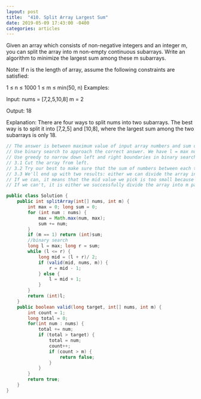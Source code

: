 ```yaml
---
layout: post
title:  "410. Split Array Largest Sum"
date: 2019-05-09 17:43:00 -0400
categories: articles
---
```

Given an array which consists of non-negative integers and an integer m, you can split the array into m non-empty continuous subarrays. Write an algorithm to minimize the largest sum among these m subarrays.

Note:
If n is the length of array, assume the following constraints are satisfied:

1 ≤ n ≤ 1000
1 ≤ m ≤ min(50, n)
Examples:

Input:
nums = [7,2,5,10,8]
m = 2

Output:
18

Explanation:
There are four ways to split nums into two subarrays.
The best way is to split it into [7,2,5] and [10,8],
where the largest sum among the two subarrays is only 18.

```java
// The answer is between maximum value of input array numbers and sum of those numbers.
// Use binary search to approach the correct answer. We have l = max number of array; r = sum of all numbers in the array;Every time we do mid = (l + r) / 2;
// Use greedy to narrow down left and right boundaries in binary search.
// 3.1 Cut the array from left.
// 3.2 Try our best to make sure that the sum of numbers between each two cuts (inclusive) is large enough but still less than mid.
// 3.3 We'll end up with two results: either we can divide the array into more than m subarrays or we cannot.
// If we can, it means that the mid value we pick is too small because we've already tried our best to make sure each part holds as many non-negative numbers as we can but we still have numbers left. So, it is impossible to cut the array into m parts and make sure each parts is no larger than mid. We should increase m. This leads to l = mid + 1;
// If we can't, it is either we successfully divide the array into m parts and the sum of each part is less than mid, or we used up all numbers before we reach m. Both of them mean that we should lower mid because we need to find the minimum one. This leads to r = mid - 1;

public class Solution {
    public int splitArray(int[] nums, int m) {
        int max = 0; long sum = 0;
        for (int num : nums) {
            max = Math.max(num, max);
            sum += num;
        }
        if (m == 1) return (int)sum;
        //binary search
        long l = max; long r = sum;
        while (l <= r) {
            long mid = (l + r)/ 2;
            if (valid(mid, nums, m)) {
                r = mid - 1;
            } else {
                l = mid + 1;
            }
        }
        return (int)l;
    }
    public boolean valid(long target, int[] nums, int m) {
        int count = 1;
        long total = 0;
        for(int num : nums) {
            total += num;
            if (total > target) {
                total = num;
                count++;
                if (count > m) {
                    return false;
                }
            }
        }
        return true;
    }
}
```
